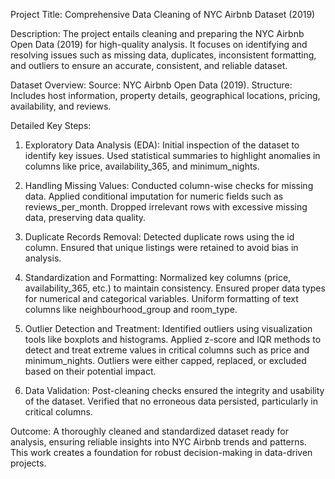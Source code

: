 Project Title: Comprehensive Data Cleaning of NYC Airbnb Dataset (2019)

Description:
The project entails cleaning and preparing the NYC Airbnb Open Data (2019) for high-quality analysis. It focuses on identifying and resolving issues such as missing data, duplicates, inconsistent formatting, and outliers to ensure an accurate, consistent, and reliable dataset.

Dataset Overview:
Source: NYC Airbnb Open Data (2019).
Structure: Includes host information, property details, geographical locations, pricing, availability, and reviews.

Detailed Key Steps:
1) Exploratory Data Analysis (EDA):
  Initial inspection of the dataset to identify key issues.
  Used statistical summaries to highlight anomalies in columns like price, availability_365, and minimum_nights.

2) Handling Missing Values:
  Conducted column-wise checks for missing data.
  Applied conditional imputation for numeric fields such as reviews_per_month.
  Dropped irrelevant rows with excessive missing data, preserving data quality.

3) Duplicate Records Removal:
  Detected duplicate rows using the id column.
  Ensured that unique listings were retained to avoid bias in analysis.

4) Standardization and Formatting:
  Normalized key columns (price, availability_365, etc.) to maintain consistency.
  Ensured proper data types for numerical and categorical variables.
  Uniform formatting of text columns like neighbourhood_group and room_type.

5) Outlier Detection and Treatment:
  Identified outliers using visualization tools like boxplots and histograms.
  Applied z-score and IQR methods to detect and treat extreme values in critical columns such as price and minimum_nights.
  Outliers were either capped, replaced, or excluded based on their potential impact.

6) Data Validation:
  Post-cleaning checks ensured the integrity and usability of the dataset.
  Verified that no erroneous data persisted, particularly in critical columns.

Outcome:
A thoroughly cleaned and standardized dataset ready for analysis, ensuring reliable insights into NYC Airbnb trends and patterns. This work creates a foundation for robust decision-making in data-driven projects.
